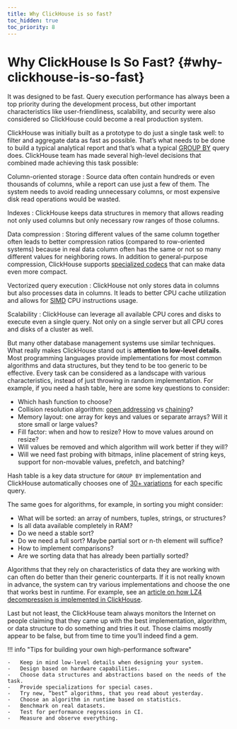 ```yaml
---
title: Why ClickHouse is so fast?
toc_hidden: true
toc_priority: 8
---
```


# Why ClickHouse Is So Fast? {#why-clickhouse-is-so-fast}

It was designed to be fast. Query execution performance has always been a top priority during the development process, but other important characteristics like user-friendliness, scalability, and security were also considered so ClickHouse could become a real production system.

ClickHouse was initially built as a prototype to do just a single task well: to filter and aggregate data as fast as possible. That’s what needs to be done to build a typical analytical report and that’s what a typical [GROUP BY](../../sql-reference/statements/select/group-by.md) query does. ClickHouse team has made several high-level decisions that combined made achieving this task possible:

Column-oriented storage
:   Source data often contain hundreds or even thousands of columns, while a report can use just a few of them. The system needs to avoid reading unnecessary columns, or most expensive disk read operations would be wasted.

Indexes
:   ClickHouse keeps data structures in memory that allows reading not only used columns but only necessary row ranges of those columns.

Data compression
:   Storing different values of the same column together often leads to better compression ratios (compared to row-oriented systems) because in real data column often has the same or not so many different values for neighboring rows. In addition to general-purpose compression, ClickHouse supports [specialized codecs](../../sql-reference/statements/create/table.md#create-query-specialized-codecs) that can make data even more compact.

Vectorized query execution
:   ClickHouse not only stores data in columns but also processes data in columns. It leads to better CPU cache utilization and allows for [SIMD](https://en.wikipedia.org/wiki/SIMD) CPU instructions usage.

Scalability
:   ClickHouse can leverage all available CPU cores and disks to execute even a single query. Not only on a single server but all CPU cores and disks of a cluster as well.

But many other database management systems use similar techniques. What really makes ClickHouse stand out is **attention to low-level details**. Most programming languages provide implementations for most common algorithms and data structures, but they tend to be too generic to be effective. Every task can be considered as a landscape with various characteristics, instead of just throwing in random implementation. For example, if you need a hash table, here are some key questions to consider:

-   Which hash function to choose?
-   Collision resolution algorithm: [open addressing](https://en.wikipedia.org/wiki/Open_addressing) vs [chaining](https://en.wikipedia.org/wiki/Hash_table#Separate_chaining)?
-   Memory layout: one array for keys and values or separate arrays? Will it store small or large values?
-   Fill factor: when and how to resize? How to move values around on resize?
-   Will values be removed and which algorithm will work better if they will?
-   Will we need fast probing with bitmaps, inline placement of string keys, support for non-movable values, prefetch, and batching?

Hash table is a key data structure for `GROUP BY` implementation and ClickHouse automatically chooses one of [30+ variations](https://github.com/ClickHouse/ClickHouse/blob/master/src/Interpreters/Aggregator.h) for each specific query.

The same goes for algorithms, for example, in sorting you might consider:

-   What will be sorted: an array of numbers, tuples, strings, or structures?
-   Is all data available completely in RAM?
-   Do we need a stable sort?
-   Do we need a full sort? Maybe partial sort or n-th element will suffice?
-   How to implement comparisons?
-   Are we sorting data that has already been partially sorted?

Algorithms that they rely on characteristics of data they are working with can often do better than their generic counterparts. If it is not really known in advance, the system can try various implementations and choose the one that works best in runtime. For example, see an [article on how LZ4 decompression is implemented in ClickHouse](https://habr.com/en/company/yandex/blog/457612/).

Last but not least, the ClickHouse team always monitors the Internet on people claiming that they came up with the best implementation, algorithm, or data structure to do something and tries it out. Those claims mostly appear to be false, but from time to time you’ll indeed find a gem.

!!! info "Tips for building your own high-performance software"


    -   Keep in mind low-level details when designing your system.
    -   Design based on hardware capabilities.
    -   Choose data structures and abstractions based on the needs of the task.
    -   Provide specializations for special cases.
    -   Try new, “best” algorithms, that you read about yesterday.
    -   Choose an algorithm in runtime based on statistics.
    -   Benchmark on real datasets.
    -   Test for performance regressions in CI.
    -   Measure and observe everything.
